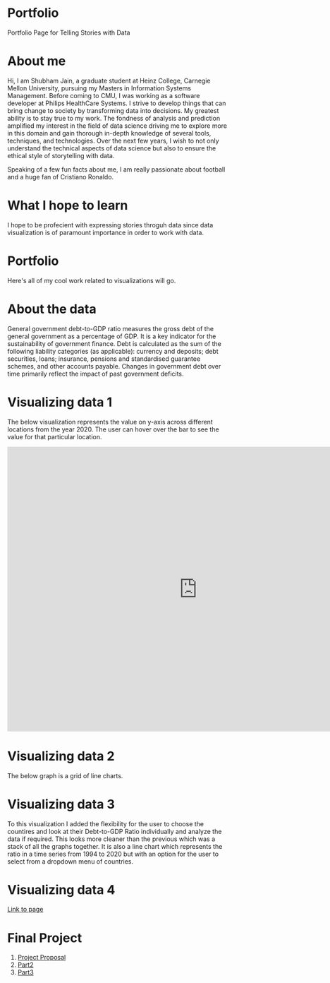 # Portfolio
Portfolio Page for Telling Stories with Data

# About me
Hi, I am Shubham Jain, a graduate student at Heinz College, Carnegie Mellon University, pursuing my Masters in Information Systems Management. Before coming to CMU, I was working as a software developer at Philips HealthCare Systems. I strive to develop things that can bring change to society by transforming data into decisions. My greatest ability is to stay true to my work. The fondness of analysis and prediction amplified my interest in the field of data science driving me to explore more in this domain and gain thorough in-depth knowledge of several tools, techniques, and technologies. Over the next few years, I wish to not only understand the technical aspects of data science but also to ensure the ethical style of storytelling with data.

Speaking of a few fun facts about me, I am really passionate about football and a huge fan of Cristiano Ronaldo.

# What I hope to learn
I hope to be profecient with expressing stories throguh data since data visualization is of paramount importance in order to work with data.

# Portfolio
Here's all of my cool work related to visualizations will go. 

# About the data
General government debt-to-GDP ratio measures the gross debt of the general government as a percentage of GDP. It is a key indicator for the sustainability of government finance. Debt is calculated as the sum of the following liability categories (as applicable): currency and deposits; debt securities, loans; insurance, pensions and standardised guarantee schemes, and other accounts payable. Changes in government debt over time primarily reflect the impact of past government deficits.


# Visualizing data 1
The below visualization represents the value on y-axis across different locations from the year 2020. The user can hover over the bar to see  the value for that particular location.

<iframe src="https://data.oecd.org/chart/6vtB" width="860" height="645" style="border: 0" mozallowfullscreen="true" webkitallowfullscreen="true" allowfullscreen="true"><a href="https://data.oecd.org/chart/6vtB" target="_blank">OECD Chart: General government debt, Total, % of GDP, Annual, 2018</a></iframe>

# Visualizing data 2 
The below graph is a grid of line charts.

<div class="flourish-embed flourish-chart" data-src="visualisation/7690760"><script src="https://public.flourish.studio/resources/embed.js"></script></div>

# Visualizing data 3
To this visualization I added the flexibility for the user to choose the countires and look at their Debt-to-GDP Ratio individually and analyze the data if required. This looks more cleaner than the previous which was a stack of all the graphs together. It is also a line chart which represents the ratio in a time series from 1994 to 2020 but with an option for the user to select from a dropdown menu of countries.

<div class="flourish-embed flourish-chart" data-src="visualisation/7696900"><script src="https://public.flourish.studio/resources/embed.js"></script></div>

# Visualizing data 4
[Link to page](/dataviz3&4.md)



# Final Project
1. [Project Proposal](/proposal.md)
2. [Part2](/final_project_part2.md)
3. [Part3](/final_project_part3.md)
